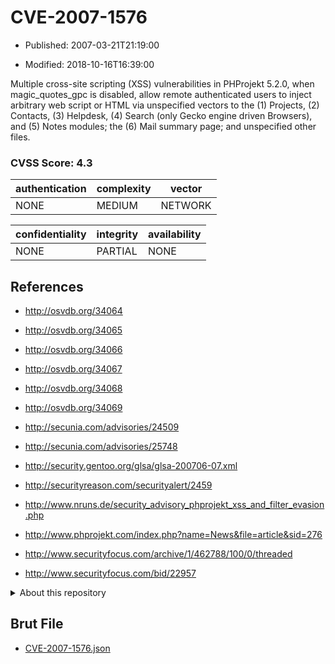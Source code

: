 # CVE-2007-1576

- Published: 2007-03-21T21:19:00

- Modified: 2018-10-16T16:39:00

Multiple cross-site scripting (XSS) vulnerabilities in PHProjekt 5.2.0, when magic_quotes_gpc is disabled, allow remote authenticated users to inject arbitrary web script or HTML via unspecified vectors to the (1) Projects, (2) Contacts, (3) Helpdesk, (4) Search (only Gecko engine driven Browsers), and (5) Notes modules; the (6) Mail summary page; and unspecified other files.

### CVSS Score: **4.3**

| authentication | complexity | vector |
| --- | --- | --- |
| NONE | MEDIUM | NETWORK |

| confidentiality | integrity | availability |
| --- | --- | --- |
| NONE | PARTIAL | NONE |

## References

* http://osvdb.org/34064

* http://osvdb.org/34065

* http://osvdb.org/34066

* http://osvdb.org/34067

* http://osvdb.org/34068

* http://osvdb.org/34069

* http://secunia.com/advisories/24509

* http://secunia.com/advisories/25748

* http://security.gentoo.org/glsa/glsa-200706-07.xml

* http://securityreason.com/securityalert/2459

* http://www.nruns.de/security_advisory_phprojekt_xss_and_filter_evasion.php

* http://www.phprojekt.com/index.php?name=News&file=article&sid=276

* http://www.securityfocus.com/archive/1/462788/100/0/threaded

* http://www.securityfocus.com/bid/22957

<details>
<summary>About this repository</summary> 

  This repository is part of the project [Live Hack CVE](https://github.com/Live-Hack-CVE). Main website can be found [www.live-hack.org](https://www.live-hack.org) 
  
  Made by [Sn0wAlice](https://github.com/Sn0wAlice) for the people that care about security and need to have a feed of the latest CVEs. Hope you enjoy it, don't forget to star the repo and follow me on [Twitter](https://twitter.com/Sn0wAlice) and [Github](https://github.com/Sn0wAlice). And that is my [personnal website](https://www.alice-snow.me/)

  - [Home Page](https://github.com/Live-Hack-CVE)
  - [Framework](https://github.com/Live-Hack-CVE/cve-framework)
  - [CVE database](https://github.com/Live-Hack-CVE/full_database)
  - [Changelog](https://github.com/Live-Hack-CVE/Changelog)
</details>

## Brut File

* [CVE-2007-1576.json](https://raw.githubusercontent.com/Live-Hack-CVE/full_database/main/cves/2007/CVE-2007-1576.json)

